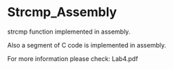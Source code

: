 # Strcmp_Assembly

strcmp function implemented in assembly.

Also a segment of C code is implemented in assembly.

For more information please check: Lab4.pdf
